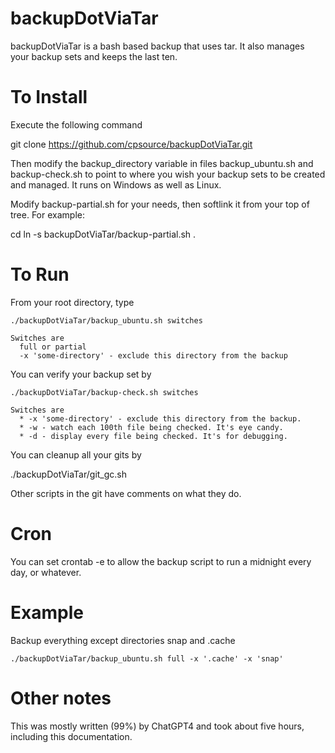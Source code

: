 # backupDotViaTar
backupDotViaTar is a bash based backup that uses tar. It also manages your backup sets and keeps the last ten.

# To Install

Execute the following command

  git clone https://github.com/cpsource/backupDotViaTar.git
  
Then modify the backup_directory variable in files backup_ubuntu.sh and backup-check.sh to point to where you wish your backup sets to be created and managed. It runs on Windows as well as Linux.

Modify backup-partial.sh for your needs, then softlink it from your top of tree. For example:

  cd
  ln -s backupDotViaTar/backup-partial.sh .

# To Run

From your root directory, type

	./backupDotViaTar/backup_ubuntu.sh switches
	
	Switches are
	  full or partial
	  -x 'some-directory' - exclude this directory from the backup
You can verify your backup set by

	./backupDotViaTar/backup-check.sh switches
	
	Switches are
	  * -x 'some-directory' - exclude this directory from the backup.
	  * -w - watch each 100th file being checked. It's eye candy.
	  * -d - display every file being checked. It's for debugging.

You can cleanup all your gits by

  ./backupDotViaTar/git_gc.sh
  
Other scripts in the git have comments on what they do.
# Cron
You can set crontab -e to allow the backup script to run a midnight every day, or whatever.
# Example

  Backup everything except directories snap and .cache

	./backupDotViaTar/backup_ubuntu.sh full -x '.cache' -x 'snap'

# Other notes
This was mostly written (99%) by ChatGPT4 and took about five hours, including this documentation.
